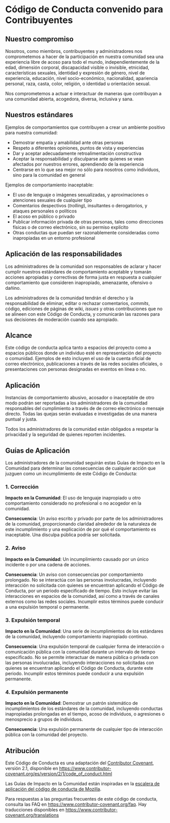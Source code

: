 # Código de Conducta convenido para Contribuyentes

## Nuestro compromiso

Nosotros, como miembros, contribuyentes y administradores nos comprometemos a hacer
de la participación en nuestra comunidad sea una experiencia libre de acoso para
todo el mundo, independientemente de la edad, dimensión corporal, discapacidad
visible o invisible, etnicidad, características sexuales, identidad y expresión
de género, nivel de experiencia, educación, nivel socio-económico, nacionalidad,
apariencia personal, raza, casta, color, religión, o identidad u orientación sexual.

Nos comprometemos a actuar e interactuar de maneras que contribuyan a una comunidad
abierta, acogedora, diversa, inclusiva y sana.

## Nuestros estándares

Ejemplos de comportamientos que contribuyen a crear un ambiente positivo para nuestra
comunidad:

* Demostrar empatía y amabilidad ante otras personas
* Respeto a diferentes opiniones, puntos de vista y experiencias
* Dar y aceptar adecuadamente retroalimentación constructiva
* Aceptar la responsabilidad y disculparse ante quienes se vean afectados por nuestros
  errores, aprendiendo de la experiencia
* Centrarse en lo que sea mejor no sólo para nosotros como individuos, sino para
  la comunidad en general

Ejemplos de comportamiento inaceptable:

* El uso de lenguaje o imágenes sexualizadas, y aproximaciones o
  atenciones sexuales de cualquier tipo
* Comentarios despectivos (_trolling_), insultantes o derogatorios, y ataques
  personales o políticos
* El acoso en público o privado
* Publicar información privada de otras personas, tales como direcciones físicas
  o de correo
  electrónico, sin su permiso explícito
* Otras conductas que puedan ser razonablemente consideradas como inapropiadas
  en un entorno profesional

## Aplicación de las responsabilidades

Los administradores de la comunidad son responsables de aclarar y hacer cumplir
nuestros estándares de comportamiento aceptable y tomarán acciones apropiadas y
correctivas de forma justa en respuesta a cualquier comportamiento que consideren
inapropiado, amenazante, ofensivo o dañino.

Los administradores de la comunidad tendrán el derecho y la responsabilidad de
eliminar, editar o rechazar comentarios, _commits_, código, ediciones de páginas
de wiki, _issues_ y otras contribuciones que no se alineen con este Código de
Conducta, y comunicarán las razones para sus decisiones de moderación cuando sea
apropiado.

## Alcance

Este código de conducta aplica tanto a espacios del proyecto como a espacios
públicos donde un individuo esté en representación del proyecto o comunidad.
Ejemplos de esto incluyen el uso de la cuenta oficial de correo electrónico,
publicaciones a través de las redes sociales oficiales, o presentaciones con
personas designadas en eventos en línea o no.

## Aplicación

Instancias de comportamiento abusivo, acosador o inaceptable de otro modo podrán
ser reportadas a los administradores de la comunidad responsables del cumplimiento
a través de de correo electrónico o mensaje directo. Todas las quejas serán evaluadas
e investigadas de una manera puntual y justa.

Todos los administradores de la comunidad están obligados a respetar la privacidad
y la seguridad de quienes reporten incidentes.

## Guías de Aplicación

Los administradores de la comunidad seguirán estas Guías de Impacto en la Comunidad
para determinar las consecuencias de cualquier acción que juzguen como un
incumplimiento de este Código de Conducta:

### 1. Corrección

**Impacto en la Comunidad**: El uso de lenguaje inapropiado u otro comportamiento
considerado no profesional o no acogedor en la comunidad.

**Consecuencia**: Un aviso escrito y privado por parte de los administradores de
la comunidad, proporcionando claridad alrededor de la naturaleza de este
incumplimiento y una explicación de por qué el comportamiento es inaceptable.
Una disculpa pública podría ser solicitada.

### 2. Aviso

**Impacto en la Comunidad**: Un incumplimiento causado por un único incidente o
por una cadena de acciones.

**Consecuencia**: Un aviso con consecuencias por comportamiento prolongado.
No se interactúa con las personas involucradas, incluyendo interacción no solicitada
con quienes se encuentran aplicando el Código de Conducta, por un periodo especificado
de tiempo. Esto incluye evitar las interacciones en espacios de la comunidad, así
como a través de canales externos como las redes sociales. Incumplir estos términos
puede conducir a una expulsión temporal o permanente.

### 3. Expulsión temporal

**Impacto en la Comunidad**: Una serie de incumplimientos de los estándares de
la comunidad, incluyendo comportamiento inapropiado continuo.

**Consecuencia**: Una expulsión temporal de cualquier forma de interacción o comunicación
pública con la comunidad durante un intervalo de tiempo especificado. No se permite
interactuar de manera pública o privada con las personas involucradas, incluyendo
interacciones no solicitadas con quienes se encuentran aplicando el Código de Conducta,
durante este periodo. Incumplir estos términos puede conducir a una expulsión permanente.

### 4. Expulsión permanente

**Impacto en la Comunidad**: Demostrar un patrón sistemático de incumplimientos
de los estándares de la comunidad, incluyendo conductas inapropiadas prolongadas
en el tiempo, acoso de individuos, o agresiones o menosprecio a grupos de individuos.

**Consecuencia**: Una expulsión permanente de cualquier tipo de interacción pública
con la comunidad del proyecto.

## Atribución

Este Código de Conducta es una adaptación del [Contributor Covenant][homepage],
versión 2.1, disponible en <https://www.contributor-covenant.org/es/version/2/1/code_of_conduct.html>

Las Guías de Impacto en la Comunidad están inspiradas en la [escalera de aplicación
del código de conducta de Mozilla](https://github.com/mozilla/diversity).

Para respuestas a las preguntas frecuentes de este código de conducta, consulta
las FAQ en <https://www.contributor-covenant.org/faq>. Hay traducciones disponibles
en <https://www.contributor-covenant.org/translations>

[homepage]: https://www.contributor-covenant.org
